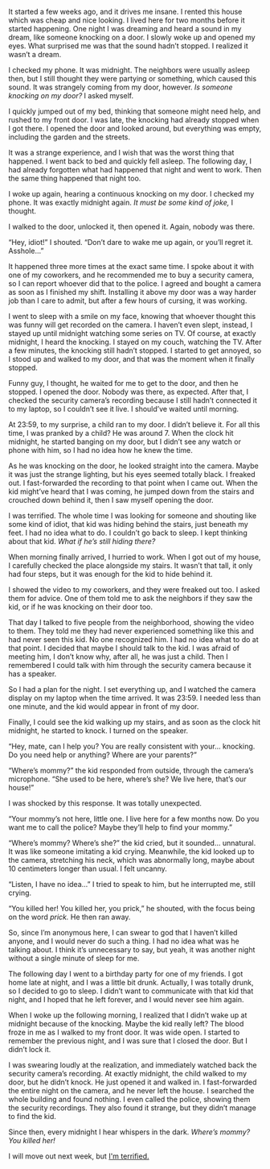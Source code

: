 It started a few weeks ago, and it drives me insane. I rented this house which was cheap and nice looking. I lived here for two months before it started happening. One night I was dreaming and heard a sound in my dream, like someone knocking on a door. I slowly woke up and opened my eyes. What surprised me was that the sound hadn’t stopped. I realized it wasn’t a dream.

I checked my phone. It was midnight. The neighbors were usually asleep then, but I still thought they were partying or something, which caused this sound. It was strangely coming from my door, however. *Is someone knocking on my door?* I asked myself.

I quickly jumped out of my bed, thinking that someone might need help, and rushed to my front door. I was late, the knocking had already stopped when I got there. I opened the door and looked around, but everything was empty, including the garden and the streets.

It was a strange experience, and I wish that was the worst thing that happened. I went back to bed and quickly fell asleep. The following day, I had already forgotten what had happened that night and went to work. Then the same thing happened that night too.

I woke up again, hearing a continuous knocking on my door. I checked my phone. It was exactly midnight again. *It must be some kind of joke,* I thought.

I walked to the door, unlocked it, then opened it. Again, nobody was there.

“Hey, idiot!” I shouted. “Don’t dare to wake me up again, or you’ll regret it. Asshole…”

It happened three more times at the exact same time. I spoke about it with one of my coworkers, and he recommended me to buy a security camera, so I can report whoever did that to the police. I agreed and bought a camera as soon as I finished my shift. Installing it above my door was a way harder job than I care to admit, but after a few hours of cursing, it was working.

I went to sleep with a smile on my face, knowing that whoever thought this was funny will get recorded on the camera. I haven’t even slept, instead, I stayed up until midnight watching some series on TV. Of course, at exactly midnight, I heard the knocking. I stayed on my couch, watching the TV. After a few minutes, the knocking still hadn’t stopped. I started to get annoyed, so I stood up and walked to my door, and that was the moment when it finally stopped.

Funny guy, I thought, he waited for me to get to the door, and then he stopped. I opened the door. Nobody was there, as expected. After that, I checked the security camera’s recording because I still hadn’t connected it to my laptop, so I couldn’t see it live. I should’ve waited until morning.

At 23:59, to my surprise, a child ran to my door. I didn’t believe it. For all this time, I was pranked by a child? He was around 7. When the clock hit midnight, he started banging on my door, but I didn’t see any watch or phone with him, so I had no idea how he knew the time.

As he was knocking on the door, he looked straight into the camera. Maybe it was just the strange lighting, but his eyes seemed totally black. I freaked out. I fast-forwarded the recording to that point when I came out. When the kid might’ve heard that I was coming, he jumped down from the stairs and crouched down behind it, then I saw myself opening the door.

I was terrified. The whole time I was looking for someone and shouting like some kind of idiot, that kid was hiding behind the stairs, just beneath my feet. I had no idea what to do. I couldn’t go back to sleep. I kept thinking about that kid. *What if he’s still hiding there?*

When morning finally arrived, I hurried to work. When I got out of my house, I carefully checked the place alongside my stairs. It wasn’t that tall, it only had four steps, but it was enough for the kid to hide behind it.

I showed the video to my coworkers, and they were freaked out too. I asked them for advice. One of them told me to ask the neighbors if they saw the kid, or if he was knocking on their door too.

That day I talked to five people from the neighborhood, showing the video to them. They told me they had never experienced something like this and had never seen this kid. No one recognized him. I had no idea what to do at that point. I decided that maybe I should talk to the kid. I was afraid of meeting him, I don’t know why, after all, he was just a child. Then I remembered I could talk with him through the security camera because it has a speaker.

So I had a plan for the night. I set everything up, and I watched the camera display on my laptop when the time arrived. It was 23:59. I needed less than one minute, and the kid would appear in front of my door.

Finally, I could see the kid walking up my stairs, and as soon as the clock hit midnight, he started to knock. I turned on the speaker.

“Hey, mate, can I help you? You are really consistent with your… knocking. Do you need help or anything? Where are your parents?”

“Where’s mommy?” the kid responded from outside, through the camera’s microphone. “She used to be here, where’s she? We live here, that’s our house!”

I was shocked by this response. It was totally unexpected.

“Your mommy’s not here, little one. I live here for a few months now. Do you want me to call the police? Maybe they’ll help to find your mommy.”

“Where’s mommy? Where’s she?” the kid cried, but it sounded… unnatural. It was like someone imitating a kid crying. Meanwhile, the kid looked up to the camera, stretching his neck, which was abnormally long, maybe about 10 centimeters longer than usual. I felt uncanny.

“Listen, I have no idea…” I tried to speak to him, but he interrupted me, still crying.

“You killed her! You killed her, you prick,” he shouted, with the focus being on the word *prick.* He then ran away.

So, since I’m anonymous here, I can swear to god that I haven’t killed anyone, and I would never do such a thing. I had no idea what was he talking about. I think it’s unnecessary to say, but yeah, it was another night without a single minute of sleep for me.

The following day I went to a birthday party for one of my friends. I got home late at night, and I was a little bit drunk. Actually, I was totally drunk, so I decided to go to sleep. I didn’t want to communicate with that kid that night, and I hoped that he left forever, and I would never see him again.

When I woke up the following morning, I realized that I didn’t wake up at midnight because of the knocking. Maybe the kid really left? The blood froze in me as I walked to my front door. It was wide open. I started to remember the previous night, and I was sure that I closed the door. But I didn’t lock it.

I was swearing loudly at the realization, and immediately watched back the security camera’s recording. At exactly midnight, the child walked to my door, but he didn’t knock. He just opened it and walked in. I fast-forwarded the entire night on the camera, and he never left the house. I searched the whole building and found nothing. I even called the police, showing them the security recordings. They also found it strange, but they didn’t manage to find the kid.

Since then, every midnight I hear whispers in the dark. *Where’s mommy? You killed her!*

I will move out next week, but [I'm terrified.](https://www.reddit.com/r/polgari/)